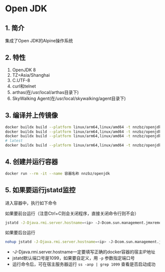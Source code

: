 # Open JDK

## 1. 简介

集成了Open JDK的Alpine操作系统

## 2. 特性

1. OpenJDK 8
2. TZ=Asia/Shanghai
3. C.UTF-8
4. curl和telnet
5. arthas(在/usr/local/arthas目录下)
6. SkyWalking Agent(在/usr/local/skywalking/agent目录下)

## 3. 编译并上传镜像

```sh
docker buildx build --platform linux/arm64,linux/amd64 -t nnzbz/openjdk:8 --build-arg VERSION=8 . --push
docker buildx build --platform linux/arm64,linux/amd64 -t nnzbz/openjdk:11 --build-arg VERSION=11 . --push
docker buildx build --platform linux/arm64,linux/amd64 -t nnzbz/openjdk:8-alpine --build-arg VERSION=8-alpine . --push
# latest
docker buildx build --platform linux/arm64,linux/amd64 -t nnzbz/openjdk:latest --build-arg VERSION=8-alpine . --push
```

## 4. 创建并运行容器

```sh
docker run --rm -it --name 容器名称 nnzbz/openjdk
```

## 5. 如果要运行jstatd监控

进入容器中，执行如下命令

如果要前台运行（注意Ctrl+C则会关闭程序，直接关闭命令行则不会）

```sh
jstatd -J-Djava.rmi.server.hostname=<ip> -J-Dcom.sun.management.jmxremote.authenticate=false -J-Dcom.sun.management.jmxremote.rmi.port=1099 -J-Dcom.sun.management.jmxremote.ssl=false -J-Djava.security.policy=/usr/local/jvm/jstatd.all.policy
```

如果要后台运行

```sh
nohup jstatd -J-Djava.rmi.server.hostname=<ip> -J-Dcom.sun.management.jmxremote.authenticate=false -J-Dcom.sun.management.jmxremote.rmi.port=1099 -J-Dcom.sun.management.jmxremote.ssl=false -J-Djava.security.policy=/usr/local/jvm/jstatd.all.policy >> /usr/local/output.log 2>&1 &
```

- -J-Djava.rmi.server.hostname一定要填写正确的docker容器的宿主IP地址
- jstatd默认端口号是1099，如果要自定义，用 ```-p``` 参数指定端口号
- 运行命令后，可在宿主服务器运行 ```ss -anp | grep 1099``` 查看是否启动成功
